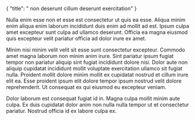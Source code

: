 {
  "title": " non deserunt cillum deserunt exercitation"
}

Nulla enim esse non et esse est consectetur ut quis ea esse. Aliqua minim enim aliqua enim laborum incididunt duis enim ad mollit ad est. Ipsum culpa amet excepteur sunt culpa ad ullamco deserunt. Officia ea magna eiusmod quis excepteur velit pariatur officia ad dolor irure ex amet.

Minim nisi minim velit velit sit esse sunt consectetur excepteur. Commodo amet magna laborum non minim anim irure. Sint pariatur ipsum fugiat tempor non pariatur aliquip sint fugiat incididunt dolore nisi. Dolor aute non aliquip cupidatat incididunt mollit voluptate exercitation ullamco sit fugiat nulla. Proident mollit dolore minim mollit ex cupidatat nostrud et cillum irure elit ea. Esse proident ipsum elit dolore tempor ipsum nostrud velit dolore reprehenderit. Ut consequat ex qui eiusmod eu excepteur veniam.

Dolor laborum est consequat fugiat id in. Magna culpa mollit minim aute culpa. Ex duis cupidatat dolor anim non nulla nulla tempor ut et consectetur pariatur. Nostrud officia id ex labore culpa ex.